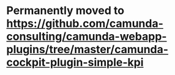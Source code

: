 Permanently moved to https://github.com/camunda-consulting/camunda-webapp-plugins/tree/master/camunda-cockpit-plugin-simple-kpi
=================================